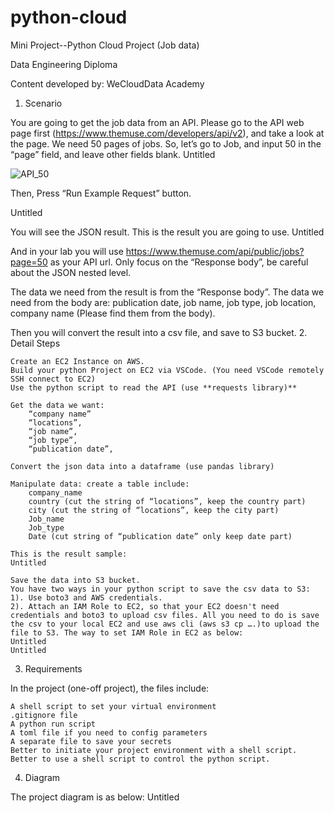 # python-cloud

Mini Project--Python Cloud Project (Job data)

Data Engineering Diploma

Content developed by: WeCloudData Academy


1. Scenario

You are going to get the job data from an API. Please go to the API web page first (https://www.themuse.com/developers/api/v2), and take a look at the page. We need 50 pages of jobs. So, let’s go to Job, and input 50 in the “page” field, and leave other fields blank.
Untitled

![API_50](https://user-images.githubusercontent.com/108837052/192638584-d491199d-587c-4a90-aecb-1d3b0255ad97.jpg)



Then, Press “Run Example Request” button.




Untitled


You will see the JSON result. This is the result you are going to use.
Untitled


And in your lab you will use https://www.themuse.com/api/public/jobs?page=50 as your API url. Only focus on the “Response body”, be careful about the JSON nested level.


The data we need from the result is from the “Response body”. The data we need from the body are: publication date, job name, job type, job location, company name (Please find them from the body).


Then you will convert the result into a csv file, and save to S3 bucket.
2. Detail Steps

    Create an EC2 Instance on AWS.
    Build your python Project on EC2 via VSCode. (You need VSCode remotely SSH connect to EC2)
    Use the python script to read the API (use **requests library)**

    Get the data we want:
        “company name”
        “locations”,
        “job name”,
        “job type”,
        “publication date”, 

    Convert the json data into a dataframe (use pandas library)

    Manipulate data: create a table include:
        company_name
        country (cut the string of “locations”, keep the country part)
        city (cut the string of “locations”, keep the city part)
        Job_name
        Job_type
        Date (cut string of “publication date” only keep date part) 

    This is the result sample:
    Untitled

    Save the data into S3 bucket.
    You have two ways in your python script to save the csv data to S3:
    1). Use boto3 and AWS credentials.
    2). Attach an IAM Role to EC2, so that your EC2 doesn't need credentials and boto3 to upload csv files. All you need to do is save the csv to your local EC2 and use aws cli (aws s3 cp ….)to upload the file to S3. The way to set IAM Role in EC2 as below:
    Untitled
    Untitled

3. Requirements

In the project (one-off project), the files include:

    A shell script to set your virtual environment
    .gitignore file
    A python run script
    A toml file if you need to config parameters
    A separate file to save your secrets
    Better to initiate your project environment with a shell script.
    Better to use a shell script to control the python script. 


4. Diagram

The project diagram is as below:
Untitled
